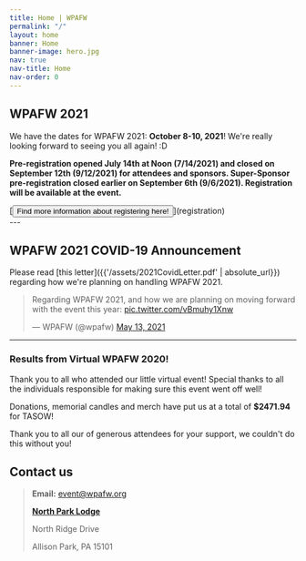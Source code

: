 ```yaml
---
title: Home | WPAFW
permalink: "/"
layout: home
banner: Home
banner-image: hero.jpg
nav: true
nav-title: Home
nav-order: 0
---
```


<section class="section">


# WPAFW 2021 

We have the dates for WPAFW 2021: **October 8-10, 2021**! We're really looking forward to seeing you all again! :D

**Pre-registration opened July 14th at Noon (7/14/2021) and closed on September 12th (9/12/2021) for attendees and sponsors. Super-Sponsor pre-registration closed earlier on September 6th (9/6/2021). Registration will be available at the event.**

<div class="buttons">
  [<button class="button is-link">Find more information about registering here!</button>](registration)
</div>
---

## WPAFW 2021 COVID-19 Announcement 

Please read [this letter]({{'/assets/2021CovidLetter.pdf' | absolute_url}}) regarding how we're planning on handling WPAFW 2021.

<blockquote class="twitter-tweet"><p lang="en" dir="ltr">
Regarding WPAFW 2021, and how we are planning on moving forward with the event this year: <a href="https://t.co/vBmuhy1Xnw">pic.twitter.com/vBmuhy1Xnw</a></p>&mdash; WPAFW (@wpafw) <a href="https://twitter.com/wpafw/status/1392637718304337921?ref_src=twsrc%5Etfw">May 13, 2021</a>
</blockquote> 

<script async src="https://platform.twitter.com/widgets.js" charset="utf-8">
</script> 


---
</section>

<section class="section">

### Results from Virtual WPAFW 2020!

Thank you to all who attended our little virtual event! Special thanks to all the individuals responsible for making sure this event went off well!

Donations, memorial candles and merch have put us at a total of **$2471.94** for TASOW!

Thank you to all our of generous attendees for your support, we couldn't do this without you!

</section>

<section class="section">

## Contact us

> **Email:** [event@wpafw.org](mailto:event@wpafw.org)
>
> [**North Park Lodge**](https://goo.gl/maps/o1S7uUwtQZ2aN6wi9)
>
> North Ridge Drive
>
> Allison Park, PA 15101


</section>
